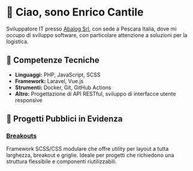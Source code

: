 # 👋 Ciao, sono Enrico Cantile

Sviluppatore IT presso [Abalog Srl](https://www.linkedin.com/company/abalog-srl/), con sede a Pescara Italia, dove mi occupo di sviluppo software, con particolare attenzione a soluzioni per la logistica.

## 🧰 Competenze Tecniche

- **Linguaggi:** PHP, JavaScript, SCSS
- **Framework:** Laravel, Vue.js
- **Strumenti:** Docker, Git, GitHub Actions
- **Altro:** Progettazione di API RESTful, sviluppo di interfacce utente responsive

## 📌 Progetti Pubblici in Evidenza

### [Breakouts](https://github.com/Cantilux/breakouts)
Framework SCSS/CSS modulare che offre utility per layout a tutta larghezza, breakout e griglie. Ideale per progetti che richiedono una struttura flessibile e componenti riutilizzabili.

